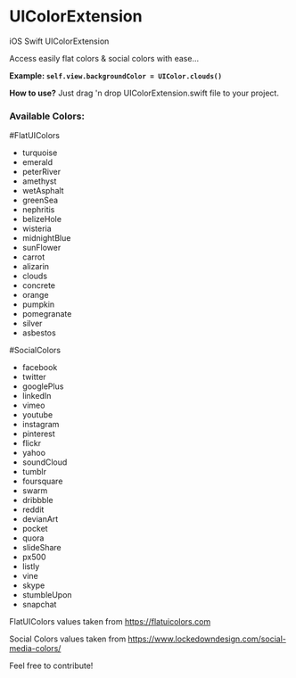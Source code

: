 # UIColorExtension
iOS Swift UIColorExtension

Access easily flat colors & social colors with ease...

**Example: ```self.view.backgroundColor = UIColor.clouds()```**

**How to use?** Just drag 'n drop UIColorExtension.swift file to your project.

### Available Colors: ###

#FlatUIColors

* turquoise
* emerald
* peterRiver
* amethyst
* wetAsphalt
* greenSea
* nephritis
* belizeHole
* wisteria
* midnightBlue
* sunFlower
* carrot
* alizarin
* clouds
* concrete
* orange
* pumpkin
* pomegranate
* silver
* asbestos

#SocialColors
* facebook
* twitter
* googlePlus
* linkedIn
* vimeo
* youtube
* instagram
* pinterest
* flickr
* yahoo
* soundCloud
* tumblr
* foursquare
* swarm
* dribbble
* reddit
* devianArt
* pocket
* quora
* slideShare
* px500
* listly
* vine
* skype
* stumbleUpon
* snapchat

FlatUIColors values taken from https://flatuicolors.com

Social Colors values taken from https://www.lockedowndesign.com/social-media-colors/

Feel free to contribute!
